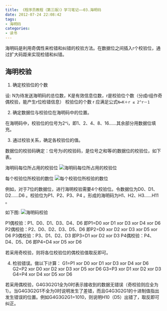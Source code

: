 ```yaml
---
title: 《程序员教程（第三版）》学习笔记——03.海明码
date: 2012-07-24 22:08:42
tags:
- 海明码
categories:
- 读书
---
```



海明码是利用奇偶性来检错和纠错的校验方法。在数据位之间插入r个校验位，通过扩大码距来实现检错和纠错。
<!--more-->


## 海明校验
1. 确定校验位的个数

设: N为待发送海明码的总位数，K是有效信息位数，r是校验位个数（分成r组作奇偶校验，能产生r位检错信息）
校验位的个数 r 应满足公式`N=K＋r ≤ 2^r－1`

2. 确定数据位与校验位在海明码中的位置。

在海明码中，校验位的位号为2^i，即1、2、4、8、16……其余部分用数据位填充。

3. 通过校验关系，确定各校验位的值。

数据位的校验码确定：位号为i的校验码，是位号之和等i的数据位的校验位，如下表。

海明码每位所占用的校验位
![海明码每位所占用的校验位](海明码每位所占用的校验位.jpg)

每个校验位所校验的数位
![每个校验位所校验的数位](每个校验位所校验的数位.jpg)

例如，对于7位的数据位，进行海明校验需要4个校验位。令数据位为D0、D1、D2……D6 。校验位为P1、P2、P3、P4 。形成的海明码为H1、H2、H3……H11 。

如下图:
![海明码校验](海明码校验.jpg)

P1偶校验：P1、D0、D1、D3、D4、D6
即P1=D0 xor D1 xor D3 xor D4 xor D6
P2偶校验：P2、D0、D2、D3、D5、D6
即P2=D0 xor D2 xor D3 xor D5 xor D6
P3偶校验：P3、D1、D2、D3
即P3=D1 xor D2 xor D3
P4偶校验：P4、D4、D5、D6
即P4=D4 xor D5 xor D6

若采用奇校验，则将各位校验位的偶校验值取反即可。

4. 检验错误。做以下计算：
G1=P1 xor D0 xor D1 xor D3 xor D4 xor D6
G2=P2 xor D0 xor D2 xor D3 xor D5 xor D6
G3=P3 xor D1 xor D2 xor D3
G4=P4 xor D4 xor D5 xor D6

若采用偶校验，G4G3G2G1全为0时表示接收到的数据无错误（奇校验则应全为1）。当G4G3G2G1不全为0时说明发生了差错，而且G4G3G2G1的十进制值指出发生错误的位置。例如G4G3G2G1=1010，则说明H10（D5）出错了，取反即可纠正。